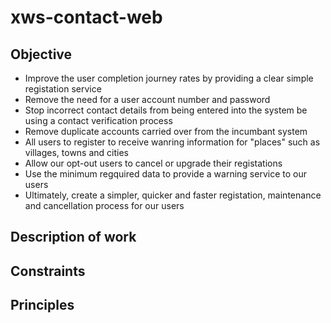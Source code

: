 # xws-contact-web

## Objective

* Improve the user completion journey rates by providing a clear simple registation service
* Remove the need for a user account number and password
* Stop incorrect contact details from being entered into the system be using a contact verification process
* Remove duplicate accounts carried over from the incumbant system
* All users to register to receive wanring information for "places" such as villages, towns and cities
* Allow our opt-out users to cancel or upgrade their registations
* Use the minimum regquired data to provide a warning service to our users
* Ultimately, create a simpler, quicker and faster registation, maintenance and cancellation process for our users

## Description of work


## Constraints


## Principles 

